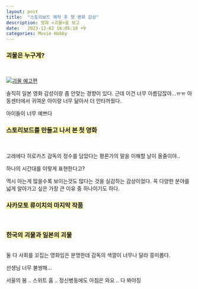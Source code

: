 ```yaml
---
layout: post
title:  "스토리보드 제작 후 첫 영화 감상"
description: 영화 <괴물>을 보고
date:   2023-12-02 16:05:10 +9
categories: Movie Hobby 
---
```


### <span style = 'background-color:#fff5b1'>괴물은 누구게?</span>
<br>

[![괴물 예고편](http://img.youtube.com/vi/BHaPyxWrP_g/0.jpg)](https://youtu.be/BHaPyxWrP_g) 

솔직히 일본 영화 감성이랑 좀 안맞는 경향이 있다.
근데 이건 너무 아름답잖아...ㅠㅠ
아동센터에서 귀여운 아이랑 너무 닮아서 더 안타까웠다.


아이들이 너무 예쁘다

### <span style = 'background-color:#fff5b1'>스토리보드를 만들고 나서 본 첫 영화</span>
<br>


고레에다 히로카즈 감독의 정수를 담았다는 평론가의 말을 이해할 날이 올줄이야..

하나의 시간대를 이렇게 표현한다고?


역시 아는게 많을수록 보이는것도 많다는 것을 실감하는 감상이었다. 
꼭 다양한 분야를 넓게 알아가고 싶은 가장 큰 이유 중 하나이기도 하다.

### <span style = 'background-color:#fff5b1'>사카모토 류이치의 마지막 작품</span>
<br>

### <span style = 'background-color:#fff5b1'>한국의 괴물과 일본의 괴물</span>
<br>
둘 다 사회를 꼬집는 영화임은 분명한데 감독의 색깔이 너무나 달라 흥미롭다. 

선생님 너무 불쌍해...



서울의 봄 .. 스위트 홈 .. 정신병동에도 아침은 와요 .. 다 봐야징 
